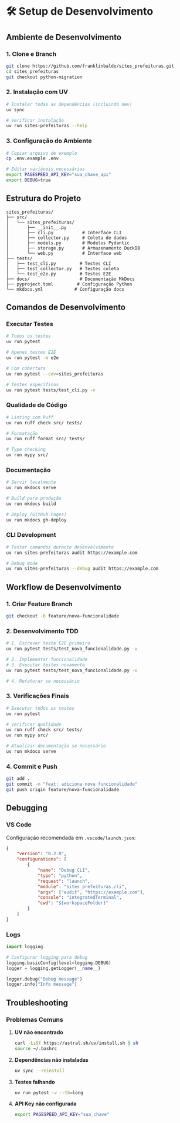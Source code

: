 # 🛠️ Setup de Desenvolvimento

## Ambiente de Desenvolvimento

### 1. Clone e Branch

```bash
git clone https://github.com/franklinbaldo/sites_prefeituras.git
cd sites_prefeituras
git checkout python-migration
```

### 2. Instalação com UV

```bash
# Instalar todas as dependências (incluindo dev)
uv sync

# Verificar instalação
uv run sites-prefeituras --help
```

### 3. Configuração do Ambiente

```bash
# Copiar arquivo de exemplo
cp .env.example .env

# Editar variáveis necessárias
export PAGESPEED_API_KEY="sua_chave_api"
export DEBUG=true
```

## Estrutura do Projeto

```
sites_prefeituras/
├── src/
│   └── sites_prefeituras/
│       ├── __init__.py
│       ├── cli.py           # Interface CLI
│       ├── collector.py     # Coleta de dados
│       ├── models.py        # Modelos Pydantic
│       ├── storage.py       # Armazenamento DuckDB
│       └── web.py           # Interface web
├── tests/
│   ├── test_cli.py         # Testes CLI
│   ├── test_collector.py   # Testes coleta
│   └── test_e2e.py         # Testes E2E
├── docs/                   # Documentação MkDocs
├── pyproject.toml         # Configuração Python
└── mkdocs.yml            # Configuração docs
```

## Comandos de Desenvolvimento

### Executar Testes

```bash
# Todos os testes
uv run pytest

# Apenas testes E2E
uv run pytest -m e2e

# Com cobertura
uv run pytest --cov=sites_prefeituras

# Testes específicos
uv run pytest tests/test_cli.py -v
```

### Qualidade de Código

```bash
# Linting com Ruff
uv run ruff check src/ tests/

# Formatação
uv run ruff format src/ tests/

# Type checking
uv run mypy src/
```

### Documentação

```bash
# Servir localmente
uv run mkdocs serve

# Build para produção
uv run mkdocs build

# Deploy (GitHub Pages)
uv run mkdocs gh-deploy
```

### CLI Development

```bash
# Testar comandos durante desenvolvimento
uv run sites-prefeituras audit https://example.com

# Debug mode
uv run sites-prefeituras --debug audit https://example.com
```

## Workflow de Desenvolvimento

### 1. Criar Feature Branch

```bash
git checkout -b feature/nova-funcionalidade
```

### 2. Desenvolvimento TDD

```bash
# 1. Escrever teste E2E primeiro
uv run pytest tests/test_nova_funcionalidade.py -v

# 2. Implementar funcionalidade
# 3. Executar testes novamente
uv run pytest tests/test_nova_funcionalidade.py -v

# 4. Refatorar se necessário
```

### 3. Verificações Finais

```bash
# Executar todos os testes
uv run pytest

# Verificar qualidade
uv run ruff check src/ tests/
uv run mypy src/

# Atualizar documentação se necessário
uv run mkdocs serve
```

### 4. Commit e Push

```bash
git add .
git commit -m "feat: adiciona nova funcionalidade"
git push origin feature/nova-funcionalidade
```

## Debugging

### VS Code

Configuração recomendada em `.vscode/launch.json`:

```json
{
    "version": "0.2.0",
    "configurations": [
        {
            "name": "Debug CLI",
            "type": "python",
            "request": "launch",
            "module": "sites_prefeituras.cli",
            "args": ["audit", "https://example.com"],
            "console": "integratedTerminal",
            "cwd": "${workspaceFolder}"
        }
    ]
}
```

### Logs

```python
import logging

# Configurar logging para debug
logging.basicConfig(level=logging.DEBUG)
logger = logging.getLogger(__name__)

logger.debug("Debug message")
logger.info("Info message")
```

## Troubleshooting

### Problemas Comuns

1. **UV não encontrado**
   ```bash
   curl -LsSf https://astral.sh/uv/install.sh | sh
   source ~/.bashrc
   ```

2. **Dependências não instaladas**
   ```bash
   uv sync --reinstall
   ```

3. **Testes falhando**
   ```bash
   uv run pytest -v --tb=long
   ```

4. **API Key não configurada**
   ```bash
   export PAGESPEED_API_KEY="sua_chave"
   ```